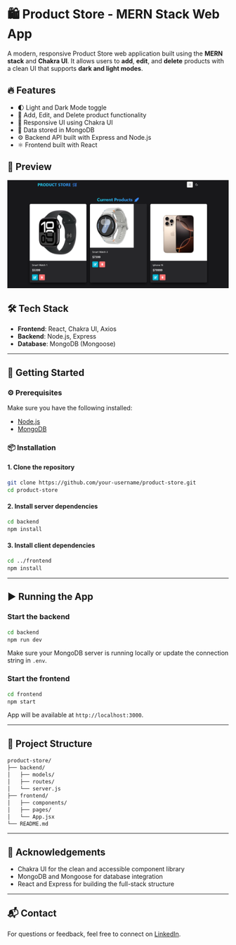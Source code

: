 
# 🛍️ Product Store - MERN Stack Web App

A modern, responsive Product Store web application built using the **MERN stack** and **Chakra UI**. It allows users to **add**, **edit**, and **delete** products with a clean UI that supports **dark and light modes**.

## 🔥 Features

- 🌓 Light and Dark Mode toggle  
- 🧩 Add, Edit, and Delete product functionality  
- 💅 Responsive UI using Chakra UI  
- 💾 Data stored in MongoDB  
- ⚙️ Backend API built with Express and Node.js  
- ⚛️ Frontend built with React  

## 📸 Preview

![Product Store Preview](./preview.png)

## 🛠️ Tech Stack

- **Frontend**: React, Chakra UI, Axios  
- **Backend**: Node.js, Express  
- **Database**: MongoDB (Mongoose)

---

## 🚀 Getting Started

### ⚙️ Prerequisites

Make sure you have the following installed:  
- [Node.js](https://nodejs.org/)  
- [MongoDB](https://www.mongodb.com/)

### 📦 Installation

#### 1. Clone the repository

```bash
git clone https://github.com/your-username/product-store.git
cd product-store
```

#### 2. Install server dependencies

```bash
cd backend
npm install
```

#### 3. Install client dependencies

```bash
cd ../frontend
npm install
```

---

## ▶️ Running the App

### Start the backend

```bash
cd backend
npm run dev
```

Make sure your MongoDB server is running locally or update the connection string in `.env`.

### Start the frontend

```bash
cd frontend
npm start
```

App will be available at `http://localhost:3000`.

---

## 📂 Project Structure

```
product-store/
├── backend/
│   ├── models/
│   ├── routes/
│   └── server.js
├── frontend/
│   ├── components/
│   ├── pages/
│   └── App.jsx
└── README.md
```

---

## 🙌 Acknowledgements

- Chakra UI for the clean and accessible component library  
- MongoDB and Mongoose for database integration  
- React and Express for building the full-stack structure

---

## 📬 Contact

For questions or feedback, feel free to connect on [LinkedIn](https://linkedin.com/in/your-profile).
